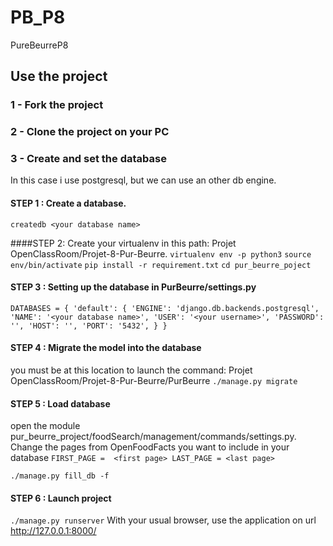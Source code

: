 # PB_P8
PureBeurreP8

## Use the project

### 1 - Fork the project
### 2 - Clone the project on your PC
### 3 - Create and set the database
In this case i use postgresql, but we can use an other db engine.

#### STEP 1 : Create a database.
`createdb <your database name>`

####STEP 2: Create your virtualenv in this path: Projet OpenClassRoom/Projet-8-Pur-Beurre.
`virtualenv env -p python3`
`source env/bin/activate`
`pip install -r requirement.txt`
`cd pur_beurre_poject`

#### STEP 3 : Setting up the database in PurBeurre/settings.py
`DATABASES = {
    'default': {
        'ENGINE': 'django.db.backends.postgresql',
        'NAME': '<your database name>',
        'USER': '<your username>',
        'PASSWORD': '',
        'HOST': '',
        'PORT': '5432',
    }
}`

#### STEP 4 : Migrate the model into the database
you must be at this location to launch the command: Projet OpenClassRoom/Projet-8-Pur-Beurre/PurBeurre
`./manage.py migrate`

#### STEP 5 : Load database
open the module pur_beurre_project/foodSearch/management/commands/settings.py.<br/>
Change the pages from OpenFoodFacts you want to include in your database
`FIRST_PAGE =  <first page>
LAST_PAGE = <last page>`

`./manage.py fill_db -f`

#### STEP 6 : Launch project
`./manage.py runserver`
With your usual browser, use the application on url http://127.0.0.1:8000/
